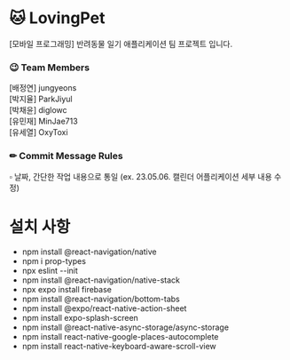 # 🐱 LovingPet

[모바일 프로그래밍] 반려동물 일기 애플리케이션 팀 프로젝트 입니다.

### 😉 Team Members

[배정연] jungyeons  
[박지율] ParkJiyul  
[박채윤] diglowc  
[유민재] MinJae713  
[유세열] OxyToxi

### ✏ Commit Message Rules

▫ 날짜, 간단한 작업 내용으로 통일
(ex. 23.05.06. 캘린더 어플리케이션 세부 내용 수정)

# 설치 사항
- npm install @react-navigation/native    
- npm i prop-types   
- npx eslint --init   
- npm install @react-navigation/native-stack     
- npx expo install firebase    
- npm install @react-navigation/bottom-tabs    
- npm install @expo/react-native-action-sheet   
- npm install expo-splash-screen   
- npm install @react-native-async-storage/async-storage   
- npm install react-native-google-places-autocomplete   
- npm install react-native-keyboard-aware-scroll-view 